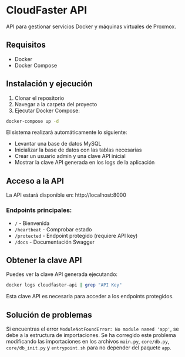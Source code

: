 # CloudFaster API

API para gestionar servicios Docker y máquinas virtuales de Proxmox.

## Requisitos

- Docker
- Docker Compose

## Instalación y ejecución

1. Clonar el repositorio
2. Navegar a la carpeta del proyecto
3. Ejecutar Docker Compose:

```bash
docker-compose up -d
```

El sistema realizará automáticamente lo siguiente:
- Levantar una base de datos MySQL
- Inicializar la base de datos con las tablas necesarias
- Crear un usuario admin y una clave API inicial
- Mostrar la clave API generada en los logs de la aplicación

## Acceso a la API

La API estará disponible en: http://localhost:8000

### Endpoints principales:

- `/` - Bienvenida
- `/heartbeat` - Comprobar estado
- `/protected` - Endpoint protegido (requiere API key)
- `/docs` - Documentación Swagger

## Obtener la clave API

Puedes ver la clave API generada ejecutando:

```bash
docker logs cloudfaster-api | grep "API Key"
```

Esta clave API es necesaria para acceder a los endpoints protegidos.

## Solución de problemas

Si encuentras el error `ModuleNotFoundError: No module named 'app'`, se debe a la estructura de importaciones. Se ha corregido este problema modificando las importaciones en los archivos `main.py`, `core/db.py`, `core/db_init.py` y `entrypoint.sh` para no depender del paquete `app`. 